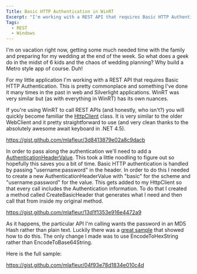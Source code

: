 ```yaml
---
Title: Basic HTTP Authentication in WinRT
Excerpt: "I'm working with a REST API that requires Basic HTTP Authentication. This is pretty commonplace and something I've done it many times in the past in web and Silverlight applications. WinRT was very similar but (as with everything in WinRT) has its own nuances."
Tags:
  - REST
  - Windows
---
```

I'm on vacation right now, getting some much needed time with the family and preparing for my wedding at the end of the week. So what does a geek do in the midst of 6 kids and the chaos of wedding planning? Why build a Metro style app of course. Duh!

For my little application I'm working with a REST API that requires Basic HTTP Authentication. This is pretty commonplace and something I've done it many times in the past in web and Silverlight applications. WinRT was very similar but (as with everything in WinRT) has its own nuances.

If you're using WinRT to call REST APIs (and honestly, who isn't?) you will quickly become familiar the <a href="http://msdn.microsoft.com/en-us/library/system.net.http.httpclient(v=vs.110).aspx" target="_blank">HttpClient</a> class. It is very similar to the older WebClient and it pretty straightforward to use (and very clean thanks to the absolutely awesome await keyboard in .NET 4.5).

https://gist.github.com/mlafleur/3d8413879e02a8c9dacb

In order to pass along the authentication we'll need to add a <a href="http://msdn.microsoft.com/en-us/library/hh193878(v=vs.110)" target="_blank">AuthenticationHeaderValue</a>. This took a little noodling to figure out so hopefully this saves you a bit of time. Basic HTTP authentication is handled by passing "username:password" in the header. In order to do this I needed to create a new AuthenticationHeaderValue with "basic" for the scheme and "username:password" for the value. This gets added to my HttpClient so that every call includes the Authentication information. To do that I created a method called CreateBasicHeader that generates what I need and then call that from inside my original method.

https://gist.github.com/mlafleur/13d1f1353e916e4472a9

As it happens, the particular API I'm calling wants the password in an MD5 Hash rather than plain text. Luckily there was a <a href="http://msdn.microsoft.com/en-us/library/windows/apps/windows.security.cryptography.core.hashalgorithmprovider.openalgorithm.aspx" target="_blank">great sample</a> that showed how to do this. The only change I made was to use EncodeToHexString rather than EncodeToBase64String.

Here is the full sample:

https://gist.github.com/mlafleur/04f93e78d1834e010c4d